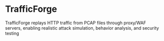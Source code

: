 # TrafficForge
TrafficForge replays HTTP traffic from PCAP files through proxy/WAF servers, enabling realistic attack simulation, behavior analysis, and security testing
